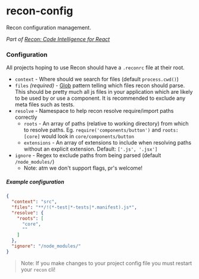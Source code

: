 recon-config
============

Recon configuration management.

*Part of [Recon: Code Intelligence for React](https://github.com/lystable/recon)*

### Configuration

All projects hoping to use Recon should have a `.reconrc` file at their root.

- `context` - Where should we search for files (default `process.cwd()`)
- `files` *(required)* - [Glob](https://en.wikipedia.org/wiki/Glob_(programming)) pattern telling which files
recon should parse. This should be pretty much all js files in your application which are likely to
be used by or use a component. It is recommended to exclude any meta files such as tests.
- `resolve` - Namespace to help recon resolve require/import paths correctly
  - `roots` - An array of paths (relative to working directory) from which to resolve paths.
  Eg. `require('components/button')` and `roots: [core]` would look in `core/components/button`
  - `extensions` - An array of extensions to include when resolving paths without an explicit extension.
  Default: `['.js', '.jsx']`
- `ignore` - Regex to exclude paths from being parsed (default `/node_modules/`)
  - Note: atm we don't support flags, pr's welcome!

##### Example configuration

```json
{
  "context": "src",
  "files": "**/!(*-test|*-tests|*.manifest).js*",
  "resolve": {
    "roots": [
      "core",
      ""
    ]
  },
  "ignore": "/node_modules/"
}
```

> Note: If you make changes to your project config file you must restart your `recon` cli!
